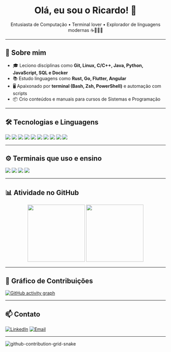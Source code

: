 <h1 align="center">Olá, eu sou o Ricardo! 👋</h1>

<p align="center">
  Entusiasta de Computação • Terminal lover • Explorador de linguagens modernas ☕🐍🦀🐳
</p>

---

## 🚀 Sobre mim

- 🎓 Leciono disciplinas como **Git, Linux, C/C++, Java, Python, JavaScript, SQL e Docker**
- 📚 Estudo linguagens como **Rust, Go, Flutter, Angular**
- 🖥️ Apaixonado por **terminal (Bash, Zsh, PowerShell)** e automação com scripts
- 📦 Crio conteúdos e manuais para cursos de Sistemas e Programação

---

## 🛠️ Tecnologias e Linguagens

<p>
  <img src="https://img.shields.io/badge/C-00599C?style=flat&logo=c&logoColor=white"/>
  <img src="https://img.shields.io/badge/C++-00599C?style=flat&logo=c%2B%2B&logoColor=white"/>
  <img src="https://img.shields.io/badge/Java-007396?style=flat&logo=java&logoColor=white"/>
  <img src="https://img.shields.io/badge/Python-3776AB?style=flat&logo=python&logoColor=white"/>
  <img src="https://img.shields.io/badge/JavaScript-F7DF1E?style=flat&logo=javascript&logoColor=black"/>
  <img src="https://img.shields.io/badge/SQL-336791?style=flat&logo=postgresql&logoColor=white"/>
  <img src="https://img.shields.io/badge/Linux-FCC624?style=flat&logo=linux&logoColor=black"/>
  <img src="https://img.shields.io/badge/Docker-2496ED?style=flat&logo=docker&logoColor=white"/>
  <img src="https://img.shields.io/badge/Rust-000000?style=flat&logo=rust&logoColor=white"/>
  <img src="https://img.shields.io/badge/Go-00ADD8?style=flat&logo=go&logoColor=white"/>
</p>

---

## ⚙️ Terminais que uso e ensino

<p>
  <img src="https://img.shields.io/badge/Bash-4EAA25?style=flat&logo=gnu-bash&logoColor=white"/>
  <img src="https://img.shields.io/badge/Zsh-89e051?style=flat&logo=terminal&logoColor=white"/>
  <img src="https://img.shields.io/badge/PowerShell-5391FE?style=flat&logo=powershell&logoColor=white"/>
  <img src="https://img.shields.io/badge/WSL2-blue?style=flat&logo=windows-terminal&logoColor=white"/>
</p>

---

## 📊 Atividade no GitHub

<div align="center">
  <img src="https://github-readme-stats.vercel.app/api?username=ricardotecpro&show_icons=true&theme=github_dark&count_private=true" height="180em"/>
  <img src="https://github-readme-stats.vercel.app/api/top-langs/?username=ricardotecpro&layout=compact&theme=github_dark&langs_count=10" height="180em"/>
</div>

---

## 🌈 Gráfico de Contribuições

[![GitHub activity graph](https://github-readme-activity-graph.vercel.app/graph?username=ricardotecpro&theme=tokyo-night&hide_border=true)](https://github.com/Ashutosh00710/github-readme-activity-graph)


---

## 📫 Contato

[![LinkedIn](https://img.shields.io/badge/-LinkedIn-0A66C2?style=flat&logo=linkedin&logoColor=white)](https://linkedin.com/in/seu-usuario)
[![Email](https://img.shields.io/badge/-Email-D14836?style=flat&logo=gmail&logoColor=white)](mailto:seuemail@exemplo.com)

---

![github-contribution-grid-snake](https://github.com/user-attachments/assets/2571dc5d-0d28-4ab8-a65d-237ee82640c7)
